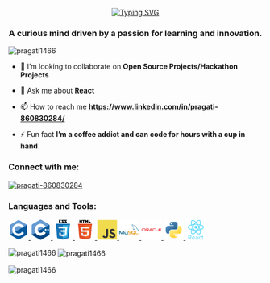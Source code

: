 <p align="center">
  <a href="https://readme-typing-svg.demolab.com/?lines=Hi+👋,+I'm+Pragati!" target="_blank">
    <img src="https://readme-typing-svg.demolab.com/?lines=Hi+👋,+I'm+Pragati!&font=Fira+Code&center=true&width=500&height=50&color=6A5ACD&vCenter=true&pause=1000&size=30" alt="Typing SVG" />
  </a>
</p>



<h3 align="center">A curious mind driven by a passion for learning and innovation.</h3>


<p align="left"> <img src="https://komarev.com/ghpvc/?username=pragati1466&label=Profile%20views&color=0e75b6&style=flat" alt="pragati1466" /> </p>

- 👯 I’m looking to collaborate on **Open Source Projects/Hackathon Projects**

- 💬 Ask me about **React**

- 📫 How to reach me **https://www.linkedin.com/in/pragati-860830284/**

- ⚡ Fun fact **I’m a coffee addict and can code for hours with a cup in hand.**

<h3 align="left">Connect with me:</h3>
<p align="left">
<a href="https://linkedin.com/in/pragati-860830284" target="blank"><img align="center" src="https://raw.githubusercontent.com/rahuldkjain/github-profile-readme-generator/master/src/images/icons/Social/linked-in-alt.svg" alt="pragati-860830284" height="30" width="40" /></a>
</p>

<h3 align="left">Languages and Tools:</h3>
<p align="left"> <a href="https://www.cprogramming.com/" target="_blank" rel="noreferrer"> <img src="https://raw.githubusercontent.com/devicons/devicon/master/icons/c/c-original.svg" alt="c" width="40" height="40"/> </a> <a href="https://www.w3schools.com/cpp/" target="_blank" rel="noreferrer"> <img src="https://raw.githubusercontent.com/devicons/devicon/master/icons/cplusplus/cplusplus-original.svg" alt="cplusplus" width="40" height="40"/> </a> <a href="https://www.w3schools.com/css/" target="_blank" rel="noreferrer"> <img src="https://raw.githubusercontent.com/devicons/devicon/master/icons/css3/css3-original-wordmark.svg" alt="css3" width="40" height="40"/> </a> <a href="https://www.w3.org/html/" target="_blank" rel="noreferrer"> <img src="https://raw.githubusercontent.com/devicons/devicon/master/icons/html5/html5-original-wordmark.svg" alt="html5" width="40" height="40"/> </a> <a href="https://developer.mozilla.org/en-US/docs/Web/JavaScript" target="_blank" rel="noreferrer"> <img src="https://raw.githubusercontent.com/devicons/devicon/master/icons/javascript/javascript-original.svg" alt="javascript" width="40" height="40"/> </a> <a href="https://www.mysql.com/" target="_blank" rel="noreferrer"> <img src="https://raw.githubusercontent.com/devicons/devicon/master/icons/mysql/mysql-original-wordmark.svg" alt="mysql" width="40" height="40"/> </a> <a href="https://www.oracle.com/" target="_blank" rel="noreferrer"> <img src="https://raw.githubusercontent.com/devicons/devicon/master/icons/oracle/oracle-original.svg" alt="oracle" width="40" height="40"/> </a> <a href="https://www.python.org" target="_blank" rel="noreferrer"> <img src="https://raw.githubusercontent.com/devicons/devicon/master/icons/python/python-original.svg" alt="python" width="40" height="40"/> </a> <a href="https://reactjs.org/" target="_blank" rel="noreferrer"> <img src="https://raw.githubusercontent.com/devicons/devicon/master/icons/react/react-original-wordmark.svg" alt="react" width="40" height="40"/> </a> </p>

<p><img align="left" src="https://github-readme-stats.vercel.app/api/top-langs?username=pragati1466&show_icons=true&locale=en&layout=compact" alt="pragati1466" /></p>

<p>&nbsp;<img align="center" src="https://github-readme-stats.vercel.app/api?username=pragati1466&show_icons=true&locale=en" alt="pragati1466" /></p>

<p><img align="center" src="https://github-readme-streak-stats.herokuapp.com/?user=pragati1466&" alt="pragati1466" /></p>
